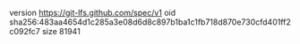 version https://git-lfs.github.com/spec/v1
oid sha256:483aa4654d1c285a3e08d6d8c897b1ba1c1fb718d870e730cfd401ff2c092fc7
size 81941
